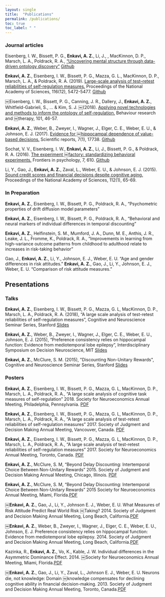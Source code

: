 ```yaml
---
layout: single
title:  "Publications"
permalink: /publications/
toc: true
toc_label: " "
---
```


### Journal articles

Eisenberg, I. W., Bissett, P. G., **Enkavi, A. Z.**, Li, J., , MacKinnon, D. P., Marsch, L. A., Poldrack, R. A., [“Uncovering mental structure through data-driven ontology discovery”](https://psyarxiv.com/fvqej/) [Github](https://github.com/zenkavi/Self_Regulation_Ontology)

**Enkavi, A. Z.**, Eisenberg, I. W., Bissett, P. G., Mazza, G. L., MacKinnon, D. P., Marsch, L. A., & Poldrack, R. A. (2019). [Large-scale analysis of test–retest reliabilities of self-regulation measures.](https://www-pnas-org.stanford.idm.oclc.org/content/116/12/5472) Proceedings of the National Academy of Sciences, 116(12), 5472-5477. [Github](https://github.com/zenkavi/SRO_Retest_Analyses)

￼Eisenberg, I. W., Bissett, P. G., Canning, J. R., Dallery, J., **Enkavi, A. Z.**, Whitfield-Gabrieli, S., ... & Kim, S. J.
￼(2018). [Applying novel technologies and methods to inform the ontology of self-regulation.](https://www.sciencedirect.com/science/article/pii/S0005796717302048) Behaviour research and ￼therapy, 101, 46-57.

**Enkavi, A. Z.**, Weber, B., Zweyer, I., Wagner, J., Elger, C. E., Weber, E. U., & Johnson, E. J. (2017). [Evidence for
￼hippocampal dependence of value-based decisions.](https://www.nature.com/articles/s41598-017-18015-4) Scientific reports, 7(1), 17738. [Github](https://github.com/zenkavi/TransitivityOpen)

Sochat, V. V., Eisenberg, I. W., **Enkavi, A. Z.**, Li, J., Bissett, P. G., & Poldrack, R. A. (2016). [The experiment
￼factory: standardizing behavioral experiments.](https://www.frontiersin.org/articles/10.3389/fpsyg.2016.00610/full) Frontiers in psychology, 7, 610. [Github](https://github.com/expfactory)

Li, Y., Gao, J., **Enkavi, A. Z.**, Zaval, L., Weber, E. U., & Johnson, E. J. (2015). [Sound credit scores and financial decisions despite cognitive aging.](http://www.pnas.org.stanford.idm.oclc.org/content/112/1/65) Proceedings of the National Academy of Sciences, 112(1), 65-69.  

### In Preparation

**Enkavi, A. Z.**, Eisenberg, I. W., Bissett, P. G., Poldrack, R. A., “Psychometric properties of drift diffusion model
parameters”  

**Enkavi, A. Z.**, Eisenberg, I. W., Bissett, P. G., Poldrack, R. A., “Behavioral and neural markers of individual differences in temporal discounting”  

**Enkavi, A. Z.**, Helfinstein, S. M., Mumford, J. A., Dunn, M. E., Anthis, J. R., Leake, J. L., Fromme, K., Poldrack, R. A., “Improvements in learning from high-variance outcome patterns from childhood to adulthood relate to increases in risk-taking behavior”  

Gao, J., **Enkavi, A. Z.**, Li, Y., Johnson, E. J., Weber, E. U. “Age and gender differences in risk attitudes.” **Enkavi, A. Z.**, Gao, J., Li, Y., Johnson, E. J., Weber, E. U. “Comparison of risk attitude measures.”  

## Presentations

### Talks

**Enkavi, A. Z.**, Eisenberg, I. W., Bissett, P. G., Mazza, G. L, MacKinnon, D. P., Marsch, L. A., Poldrack, R. A. (2018), “A
large scale analysis of test-retest reliabilities of self-regulation measures”, Cognitive and Neuroscience Seminar Series, Stanford [Slides](/assets/pdf/Frisem_05_18_18.pdf)

**Enkavi, A. Z.**, Weber, B., Zweyer, I., Wagner, J., Elger, C. E., Weber, E. U., Johnson, E. J. (2015), “Preference consistency relies on hippocampal function: Evidence from mediotemporal lobe epilepsy”, Interdisciplinary Symposium on Decision Neuroscience, MIT [Slides](/assets/pdf/Enkavi_ISDN2015_Transitivity_final.pdf)

**Enkavi, A. Z.**, McClure, S. M. (2015), "Discounting Non-Unitary Rewards", Cognitive and Neuroscience Seminar Series, Stanford [Slides](FriSem03Apr2015.pdf)

### Posters

**Enkavi, A. Z.**, Eisenberg, I. W., Bissett, P. G., Mazza, G. L, MacKinnon, D. P., Marsch, L. A., Poldrack, R. A., “A large scale analysis of cognitive task measures of self-regulation” 2018. Society for Neuroeconomics Annual Meeting, Philadelphia, Pennsylvania. [PDF](https://github.com/zenkavi/SRO_DDM_Analyses/blob/master/presentations/NeuroeconPoster2018.pdf)

**Enkavi, A. Z.**, Eisenberg, I. W., Bissett, P. G., Mazza, G. L, MacKinnon, D. P., Marsch, L. A., Poldrack, R. A., “A large scale analysis of test-retest reliabilities of self-regulation measures” 2017. Society of Judgment and Decision Making Annual Meeting, Vancouver, Canada. [PDF](https://github.com/zenkavi/SRO_Retest_Analyses/blob/master/presentations/SJDMPoster2017.pdf)

**Enkavi, A. Z.**, Eisenberg, I. W., Bissett, P. G., Mazza, G. L, MacKinnon, D. P., Marsch, L. A., Poldrack, R. A., “A large scale analysis of test-retest reliabilities of self-regulation measures” 2017. Society for Neuroeconomics Annual Meeting, Toronto, Canada. [PDF](https://github.com/zenkavi/SRO_Retest_Analyses/blob/master/presentations/NeuroeconPoster2017.pdf)

**Enkavi, A. Z.**, McClure, S. M, “Beyond Delay Discounting: Intertemporal Choice Between Non-Unitary Rewards” 2015. Society of Judgment and Decision Making Annual Meeting, Chicago, Illinois. [PDF](/assets/pdf/Enkavi_SJDMPoster2015.pdf)

**Enkavi, A. Z.**, McClure, S. M, “Beyond Delay Discounting: Intertemporal Choice Between Non-Unitary Rewards” 2015 Society for Neuroeconomics Annual Meeting, Miami, Florida.[PDF](/assets/pdf/NeuroeconPoster2015.pdf)  

￼**Enkavi, A. Z.**, Gao, J., Li, Y., Johnson E. J., Weber, E. U. What Measures of Risk Attitude Predict Real World Risk
￼Taking? 2014. Society of Judgment and Decision Making Annual Meeting, Long Beach, California.[PDF](/assets/pdf/RiskMeasuresJdmPoster2014Final.pdf)  

￼**Enkavi, A. Z.**, Weber, B., Zweyer, I., Wagner, J., Elger, C. E., Weber, E. U., Johnson, E. J. Preference consistency relies on hippocampal function: Evidence from mediotemporal lobe epilepsy. 2014. Society of Judgment and Decision Making Annual Meeting, Long Beach, California.[PDF](/assets/pdf/TransitivityJdmPoster2014Final.pdf)  

Kazinka, R., **Enkavi, A. Z.**, Vo, K., Kable, J. W. Individual differences in the Asymmetric Dominance Effect. 2014.
￼Society for Neuroeconomics Annual Meeting, Miami, Florida.[PDF](/assets/pdf/NECON_Adom_v3.pdf)  

￼**Enkavi, A. Z.**, Gao, J., Li, Y., Zaval, L., Johnson E. J., Weber, E. U. Neurons die, not knowledge: Domain
￼knowledge compensates for declining cognitive ability in financial decision-making. 2013. Society of Judgment and Decision Making Annual Meeting, Toronto, Canada.[PDF](/assets/pdf/jdmposter2013.pdf)
